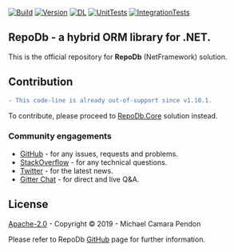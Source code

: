 [![Build](https://img.shields.io/appveyor/ci/mikependon/repodb?style=flat-square)](https://ci.appveyor.com/project/mikependon/repodb)
[![Version](https://img.shields.io/nuget/v/repodb?style=flat-square)](https://www.nuget.org/packages/RepoDb)
[![DL](https://img.shields.io/nuget/dt/repodb?style=flat-square)](https://www.nuget.org/packages/RepoDb)
[![UnitTests](https://img.shields.io/appveyor/tests/mikependon/repodb-g4ml5?label=unit&style=flat-square)](https://ci.appveyor.com/project/mikependon/repodb-g4ml5/build/tests)
[![IntegrationTests](https://img.shields.io/appveyor/tests/mikependon/repodb-neg8t?label=integration&style=flat-square)](https://ci.appveyor.com/project/mikependon/repodb-neg8t/build/tests)

## RepoDb - a hybrid ORM library for .NET.

This is the official repository for **RepoDb** (NetFramework) solution.

## Contribution

```diff
- This code-line is already out-of-support since v1.10.1.
```

To contribute, please proceed to [RepoDb.Core](https://github.com/mikependon/RepoDb/tree/master/RepoDb.Core) solution instead.

### Community engagements

- [GitHub](https://github.com/mikependon/RepoDb/issues) - for any issues, requests and problems.
- [StackOverflow](https://stackoverflow.com/questions/tagged/repodb) - for any technical questions.
- [Twitter](https://twitter.com/search?q=%23repodb) - for the latest news.
- [Gitter Chat](https://gitter.im/RepoDb/community) - for direct and live Q&A.

## License

[Apache-2.0](http://apache.org/licenses/LICENSE-2.0.html) - Copyright © 2019 - Michael Camara Pendon

Please refer to RepoDb [GitHub](https://github.com/mikependon/RepoDb) page for further information.
